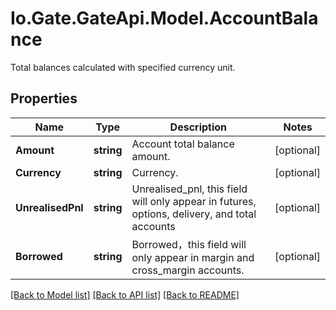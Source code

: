 
# Io.Gate.GateApi.Model.AccountBalance

Total balances calculated with specified currency unit.

## Properties

Name | Type | Description | Notes
------------ | ------------- | ------------- | -------------
**Amount** | **string** | Account total balance amount. | [optional] 
**Currency** | **string** | Currency. | [optional] 
**UnrealisedPnl** | **string** | Unrealised_pnl, this field will only appear in futures, options, delivery, and total accounts | [optional] 
**Borrowed** | **string** | Borrowed，this field will only appear in margin and cross_margin accounts. | [optional] 

[[Back to Model list]](../README.md#documentation-for-models)
[[Back to API list]](../README.md#documentation-for-api-endpoints)
[[Back to README]](../README.md)

